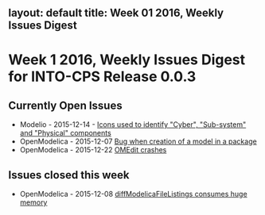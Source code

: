 layout: default
title: Week 01 2016, Weekly Issues Digest
---

# Week 1 2016, Weekly Issues Digest for INTO-CPS Release 0.0.3


## Currently Open Issues

* Modelio - 2015-12-14 - [Icons used to identify "Cyber", "Sub-system" and "Physical" components](http://forge.modelio.org/issues/266)
* OpenModelica - 2015-12-07 [Bug when creation of a model in a package](https://trac.openmodelica.org/OpenModelica/ticket/3585)
* OpenModelica - 2015-12-22 [OMEdit crashes](https://trac.openmodelica.org/OpenModelica/ticket/3606)


## Issues closed this week

* OpenModelica - 2015-12-08 [diffModelicaFileListings consumes huge memory](https://trac.openmodelica.org/OpenModelica/ticket/3588)
